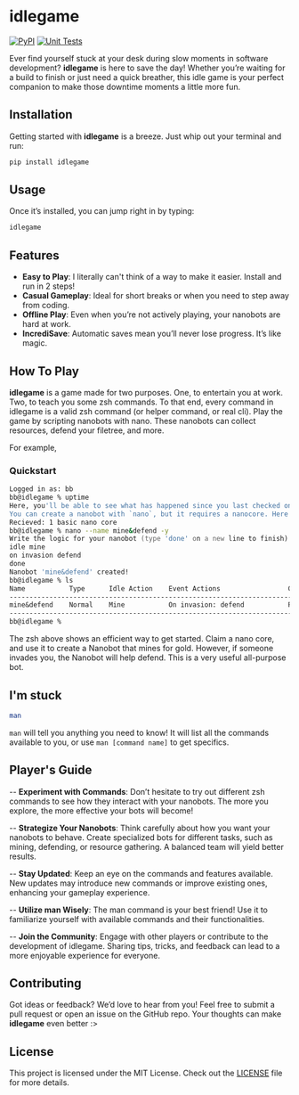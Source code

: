 # idlegame

[![PyPI](https://github.com/bboonstra/idlegame/actions/workflows/pypi.yml/badge.svg)](https://github.com/bboonstra/idlegame/actions/workflows/pypi.yml)
[![Unit Tests](https://github.com/bboonstra/idlegame/actions/workflows/tests.yml/badge.svg)](https://github.com/bboonstra/idlegame/actions/workflows/tests.yml)

Ever find yourself stuck at your desk during slow moments in software development? **idlegame** is here to save the day! Whether you’re waiting for a build to finish or just need a quick breather, this idle game is your perfect companion to make those downtime moments a little more fun.

## Installation

Getting started with **idlegame** is a breeze. Just whip out your terminal and run:

```bash
pip install idlegame
```

## Usage

Once it’s installed, you can jump right in by typing:

```bash
idlegame
```

## Features

- **Easy to Play**: I literally can't think of a way to make it easier. Install and run in 2 steps!
- **Casual Gameplay**: Ideal for short breaks or when you need to step away from coding.
- **Offline Play**: Even when you’re not actively playing, your nanobots are hard at work.
- **IncrediSave**: Automatic saves mean you’ll never lose progress. It’s like magic.

## How To Play

**idlegame** is a game made for two purposes. One, to entertain you at work. Two, to teach you some zsh commands.
To that end, every command in idlegame is a valid zsh command (or helper command, or real cli).
Play the game by scripting nanobots with nano. These nanobots can collect resources, defend your filetree, and more.

For example,

### Quickstart

```zsh
Logged in as: bb
bb@idlegame % uptime
Here, you'll be able to see what has happened since you last checked on the uptime of your nanobots.
You can create a nanobot with `nano`, but it requires a nanocore. Here's one to get you started.
Recieved: 1 basic nano core
bb@idlegame % nano --name mine&defend -y
Write the logic for your nanobot (type 'done' on a new line to finish):
idle mine
on invasion defend
done
Nanobot 'mine&defend' created!
bb@idlegame % ls
Name           Type      Idle Action    Event Actions                 Current Action                
----------------------------------------------------------------------------------------------------
mine&defend    Normal    Mine           On invasion: defend           Performing idle action: mine  
----------------------------------------------------------------------------------------------------
bb@idlegame % 
```

The zsh above shows an efficient way to get started. Claim a nano core, and use it to create a Nanobot that mines for gold. However, if someone invades you, the Nanobot will help defend. This is a very useful all-purpose bot.

## I'm stuck

```zsh
man
```

`man` will tell you anything you need to know! It will list all the commands available to you, or use `man [command name]` to get specifics.

## Player's Guide
-- **Experiment with Commands**: Don’t hesitate to try out different zsh commands to see how they interact with your nanobots. The more you explore, the more effective your bots will become!

-- **Strategize Your Nanobots**: Think carefully about how you want your nanobots to behave. Create specialized bots for different tasks, such as mining, defending, or resource gathering. A balanced team will yield better results.

-- **Stay Updated**: Keep an eye on the commands and features available. New updates may introduce new commands or improve existing ones, enhancing your gameplay experience.

-- **Utilize man Wisely**: The man command is your best friend! Use it to familiarize yourself with available commands and their functionalities.

-- **Join the Community**: Engage with other players or contribute to the development of idlegame. Sharing tips, tricks, and feedback can lead to a more enjoyable experience for everyone.

## Contributing

Got ideas or feedback? We’d love to hear from you! Feel free to submit a pull request or open an issue on the GitHub repo. Your thoughts can make **idlegame** even better :>

## License

This project is licensed under the MIT License. Check out the [LICENSE](LICENSE) file for more details.
